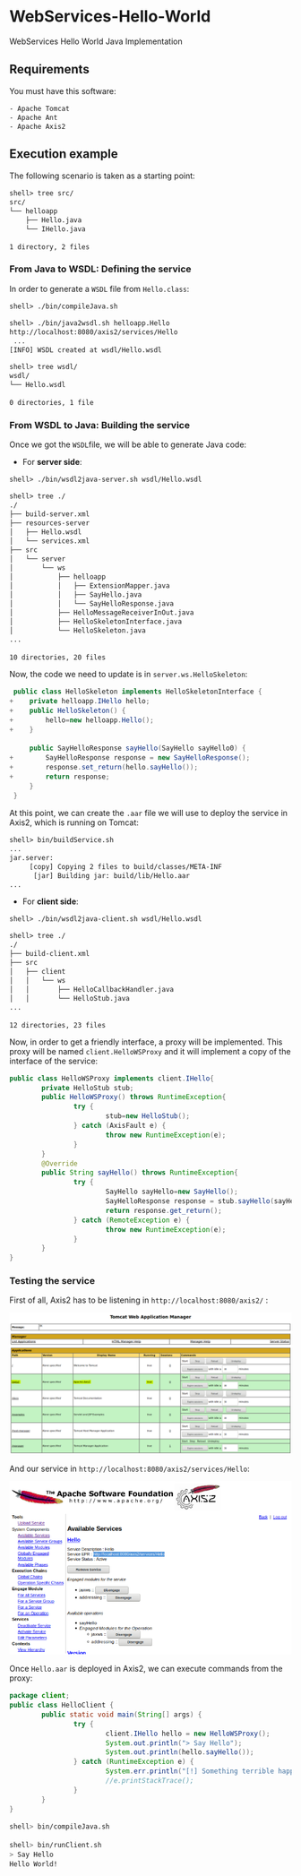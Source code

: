 # WebServices-Hello-World
WebServices Hello World Java Implementation

## Requirements

You must have this software:

```
- Apache Tomcat
- Apache Ant
- Apache Axis2
```

## Execution example

The following scenario is taken as a starting point:

```
shell> tree src/
src/
└── helloapp
    ├── Hello.java
    └── IHello.java

1 directory, 2 files
```

### From Java to WSDL: Defining the service

In order to generate a `WSDL` file from `Hello.class`:

```
shell> ./bin/compileJava.sh 
```
```
shell> ./bin/java2wsdl.sh helloapp.Hello http://localhost:8080/axis2/services/Hello
 ...
[INFO] WSDL created at wsdl/Hello.wsdl
```

```
shell> tree wsdl/
wsdl/
└── Hello.wsdl

0 directories, 1 file
```



### From WSDL to Java: Building the service

Once we got the `WSDL`file, we will be able to generate Java code:

- For **server side**:

```
shell> ./bin/wsdl2java-server.sh wsdl/Hello.wsdl
```

```
shell> tree ./
./
├── build-server.xml
├── resources-server
│   ├── Hello.wsdl
│   └── services.xml
├── src
│   └── server
│       └── ws
│           ├── helloapp
│           │   ├── ExtensionMapper.java
│           │   ├── SayHello.java
│           │   └── SayHelloResponse.java
│           ├── HelloMessageReceiverInOut.java
│           ├── HelloSkeletonInterface.java
│           └── HelloSkeleton.java
...

10 directories, 20 files
```

Now, the code we need to update is in `server.ws.HelloSkeleton`:

```java
 public class HelloSkeleton implements HelloSkeletonInterface {
+    private helloapp.IHello hello;
+    public HelloSkeleton() {
+        hello=new helloapp.Hello();
+    }
    
     public SayHelloResponse sayHello(SayHello sayHello0) {
+        SayHelloResponse response = new SayHelloResponse();
+        response.set_return(hello.sayHello()); 
+        return response;
     }
 }
```

At this point, we can create the `.aar` file we will use to deploy the service in Axis2, which is running on Tomcat:

```
shell> bin/buildService.sh 
...
jar.server:
     [copy] Copying 2 files to build/classes/META-INF
      [jar] Building jar: build/lib/Hello.aar
...
```



- For **client side**:

```
shell> ./bin/wsdl2java-client.sh wsdl/Hello.wsdl
```

```
shell> tree ./
./
├── build-client.xml
├── src
│   ├── client
│   │   └── ws
│   │       ├── HelloCallbackHandler.java
│   │       └── HelloStub.java
...

12 directories, 23 files
```

Now, in order to get a friendly interface, a proxy will be implemented. This proxy will be named `client.HelloWSProxy` and it will implement a copy of the interface of the service:

```java
public class HelloWSProxy implements client.IHello{
        private HelloStub stub;
        public HelloWSProxy() throws RuntimeException{
                try {
                        stub=new HelloStub();
                } catch (AxisFault e) {
                        throw new RuntimeException(e);
                }
        }
        @Override
        public String sayHello() throws RuntimeException{
                try {
                        SayHello sayHello=new SayHello();
                        SayHelloResponse response = stub.sayHello(sayHello);
                        return response.get_return();
                } catch (RemoteException e) {
                        throw new RuntimeException(e);
                }
        }
}
```



### Testing the service

First of all, Axis2 has to be listening in `http://localhost:8080/axis2/` :

![310-Tomcat_WebApp_Manager](images/310-Tomcat_WebApp_Manager.png)

And our service in `http://localhost:8080/axis2/services/Hello`:

![320-Axis2_Service_Manager](images/320-Axis2_Service_Manager.png)



Once `Hello.aar` is deployed in Axis2, we can execute commands from the proxy:

```java
package client;
public class HelloClient {
        public static void main(String[] args) {
                try {
                        client.IHello hello = new HelloWSProxy();
                        System.out.println("> Say Hello");
                        System.out.println(hello.sayHello());
                } catch (RuntimeException e) {
                        System.err.println("[!] Something terrible happened!: "+e.getMessage());
                        //e.printStackTrace();
                }
        }
}
```

```bash
shell> bin/compileJava.sh

shell> bin/runClient.sh
> Say Hello
Hello World!
```

